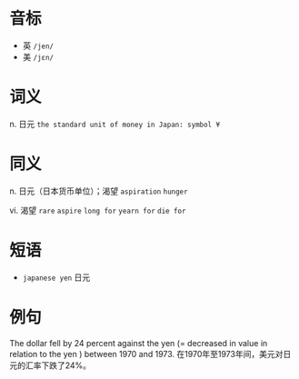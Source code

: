 # 音标

- 英 `/jen/`
- 美 `/jɛn/`

# 词义

n. 日元
`the standard unit of money in Japan: symbol ¥`

# 同义

n. 日元（日本货币单位）；渴望
`aspiration` `hunger`

vi. 渴望
`rare` `aspire` `long for` `yearn for` `die for`

# 短语

- `japanese yen` 日元

# 例句

The dollar fell by 24 percent against the yen (= decreased in value in relation to the yen ) between 1970 and 1973.
在1970年至1973年间，美元对日元的汇率下跌了24%。


